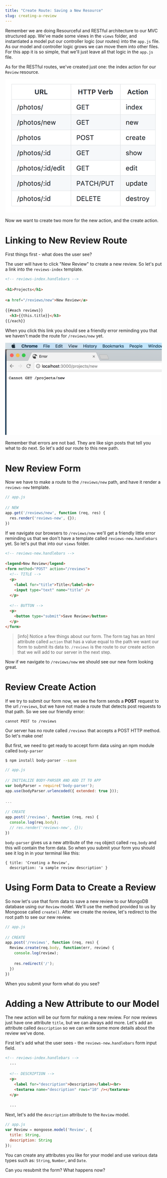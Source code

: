 ```yaml
---
title: "Create Route: Saving a New Resource"
slug: creating-a-review
---
```


Remember we are doing Resourceful and RESTful architecture to our MVC structured app. We've made some views in the `views` folder, and instantiated a model put our controller logic (our routes) into the `app.js` file. As our model and controller logic grows we can move them into other files. For this app it is so simple, that we'll just leave all that logic in the `app.js` file.

As for the RESTful routes, we've created just one: the index action for our `Review` resource.

![RESTful Routes](assets/RESTful-routes.png)

Now we want to create two more for the new action, and the create action.

# Linking to New Review Route

First things first - what does the user see?

The user will have to click "New Review" to create a new review. So let's put a link into the   `reviews-index` template.

```html
<!-- reviews-index.handlebars -->

<h1>Projects</h1>

<a href="/reviews/new">New Review</a>

{{#each reviews}}
  <h3>{{this.title}}</h3>
{{/each}}
```

When you click this link you should see a friendly error reminding you that we haven't made the route for `/reviews/new` yet.

![Cannot Find Template](assets/find-template.png)

Remember that errors are not bad. They are like sign posts that tell you what to do next. So let's add our route to this new path.

# New Review Form

Now we have to make a route to the `/reviews/new` path, and have it render a `reviews-new` template.

```js
// app.js

// NEW
app.get('/reviews/new', function (req, res) {
  res.render('reviews-new', {});
})
```

If we navigate our browsers to `/reviews/new` we'll get a friendly little error reminding us that we don't have a template called `reviews-new.handlebars` yet. So let's put that into our `views` folder.

```html
<!-- reviews-new.handlebars -->

<legend>New Review</legend>
<form method="POST" action="/reviews">
  <!-- TITLE -->
  <p>
    <label for="title">Title</label><br>
    <input type="text" name="title" />
  </p>

  <!-- BUTTON -->
  <p>
    <button type="submit">Save Review</button>
  </p>
</form>
```

> [info]
> Notice a few things about our form. The form tag has an html attribute called `action` that has a value equal to the path we want our form to submit its data to. `/reviews` is the route to our create action that we will add to our server in the next step.

Now if we navigate to `/reviews/new` we should see our new form looking great.

# Review Create Action

If we try to submit our form now, we see the form sends a **POST** request to the url `/reviews`, but we have not made a route that detects post requests to that path. So we see our friendly error:

```
cannot POST to /reviews
```

Our server has no route called `/reviews` that accepts a POST HTTP method. So let's make one!

But first, we need to get ready to accept form data using an npm module called `body-parser`

```bash
$ npm install body-parser --save
```


```js
// app.js

// INITIALIZE BODY-PARSER AND ADD IT TO APP
var bodyParser = require('body-parser');
app.use(bodyParser.urlencoded({ extended: true }));

...

// CREATE
app.post('/reviews', function (req, res) {
  console.log(req.body);
  // res.render('reviews-new', {});
})
```

`body-parser` gives us a new attribute of the `req` object called `req.body` and this will contain the form data. So when you submit your form you should see it log in in your terminal like this:

```
{ title: 'Creating a Review',
  description: 'a sample review description' }
```

# Using Form Data to Create a Review

So now let's use that form data to save a new review to our MongoDB database using our `Review` model. We'll use the method provided to us by Mongoose called `create()`. After we create the review, let's redirect to the root path to see our new review.

```js
// app.js

// CREATE
app.post('/reviews', function (req, res) {
  Review.create(req.body, function(err, review) {
    console.log(review);
    
    res.redirect('/');
  })
})
```

When you submit your form what do you see?

# Adding a New Attribute to our Model

The new action will be our form for making a new review. For now reviews just have one attribute `title`, but we can always add more. Let's add an attribute called `description` so we can write some more details about the review we've done.

First let's add what the user sees - the `reviews-new.handlebars` form input field.

```html
<!-- reviews-index.handlebars -->
  ...

  <!-- DESCRIPTION -->  
  <p>
    <label for="description">Description</label><br>
    <textarea name="description" rows="10" /></textarea>
  </p>

  ...
```

Next, let's add the `description` attribute to the `Review` model.

```js
// app.js
var Review = mongoose.model('Review', {
  title: String,
  description: String
});
```

You can create any attributes you like for your model and use various data types such as: `String`, `Number`, and `Date`.

Can you resubmit the form? What happens now?
